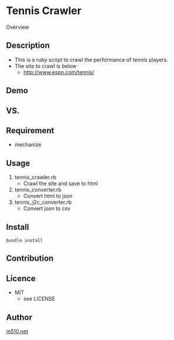 Tennis Crawler
====

Overview

## Description
* This is a ruby script to crawl the performance of tennis players.
* The site to crawl is below
    * http://www.espn.com/tennis/

## Demo

## VS. 

## Requirement
* mechanize

## Usage
1. tennis_crawler.rb
   * Crawl the site and save to html
2. tennis_converter.rb
   * Convert html to json
3. tennis_j2c_converter.rb
   * Convert json to csv

## Install
```
bundle install
```

## Contribution

## Licence
* MIT  
    * see LICENSE

## Author

[m510.net](https://github.com/marzg510/)
